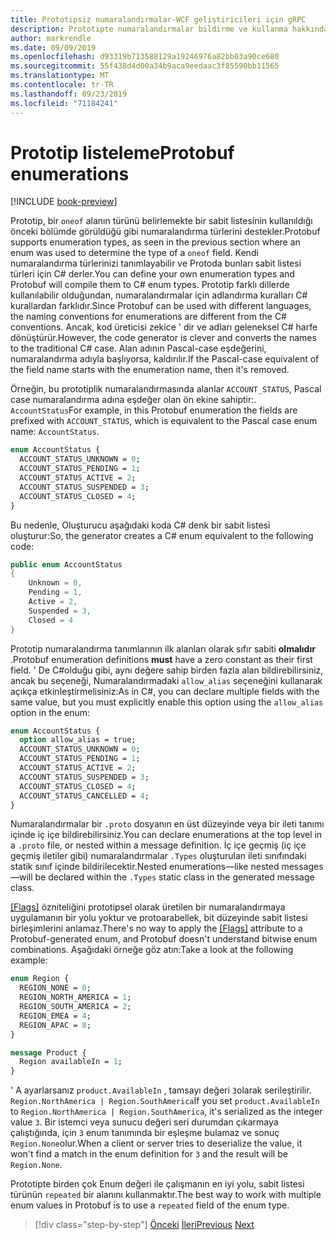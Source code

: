 ```yaml
---
title: Prototipsiz numaralandırmalar-WCF geliştiricileri için gRPC
description: Prototipte numaralandırmalar bildirme ve kullanma hakkında bilgi edinin.
author: markrendle
ms.date: 09/09/2019
ms.openlocfilehash: d93319b713588129a19246976a82bb03a90ce680
ms.sourcegitcommit: 55f438d4d00a34b9aca9eedaac3f85590bb11565
ms.translationtype: MT
ms.contentlocale: tr-TR
ms.lasthandoff: 09/23/2019
ms.locfileid: "71184241"
---
```

# <a name="protobuf-enumerations"></a><span data-ttu-id="49163-103">Prototip listeleme</span><span class="sxs-lookup"><span data-stu-id="49163-103">Protobuf enumerations</span></span>

[!INCLUDE [book-preview](../../../includes/book-preview.md)]

<span data-ttu-id="49163-104">Prototip, bir `oneof` alanın türünü belirlemekte bir sabit listesinin kullanıldığı önceki bölümde görüldüğü gibi numaralandırma türlerini destekler.</span><span class="sxs-lookup"><span data-stu-id="49163-104">Protobuf supports enumeration types, as seen in the previous section where an enum was used to determine the type of a `oneof` field.</span></span> <span data-ttu-id="49163-105">Kendi numaralandırma türlerinizi tanımlayabilir ve Protoda bunları sabit listesi türleri için C# derler.</span><span class="sxs-lookup"><span data-stu-id="49163-105">You can define your own enumeration types and Protobuf will compile them to C# enum types.</span></span> <span data-ttu-id="49163-106">Prototip farklı dillerde kullanılabilir olduğundan, numaralandırmalar için adlandırma kuralları C# kurallardan farklıdır.</span><span class="sxs-lookup"><span data-stu-id="49163-106">Since Protobuf can be used with different languages, the naming conventions for enumerations are different from the C# conventions.</span></span> <span data-ttu-id="49163-107">Ancak, kod üreticisi zekice ' dir ve adları geleneksel C# harfe dönüştürür.</span><span class="sxs-lookup"><span data-stu-id="49163-107">However, the code generator is clever and converts the names to the traditional C# case.</span></span> <span data-ttu-id="49163-108">Alan adının Pascal-case eşdeğerini, numaralandırma adıyla başlıyorsa, kaldırılır.</span><span class="sxs-lookup"><span data-stu-id="49163-108">If the Pascal-case equivalent of the field name starts with the enumeration name, then it's removed.</span></span>

<span data-ttu-id="49163-109">Örneğin, bu prototiplik numaralandırmasında alanlar `ACCOUNT_STATUS`, Pascal case numaralandırma adına eşdeğer olan ön ekine sahiptir:. `AccountStatus`</span><span class="sxs-lookup"><span data-stu-id="49163-109">For example, in this Protobuf enumeration the fields are prefixed with `ACCOUNT_STATUS`, which is equivalent to the Pascal case enum name: `AccountStatus`.</span></span>

```protobuf
enum AccountStatus {
  ACCOUNT_STATUS_UNKNOWN = 0;
  ACCOUNT_STATUS_PENDING = 1;
  ACCOUNT_STATUS_ACTIVE = 2;
  ACCOUNT_STATUS_SUSPENDED = 3;
  ACCOUNT_STATUS_CLOSED = 4;
}
```

<span data-ttu-id="49163-110">Bu nedenle, Oluşturucu aşağıdaki koda C# denk bir sabit listesi oluşturur:</span><span class="sxs-lookup"><span data-stu-id="49163-110">So, the generator creates a C# enum equivalent to the following code:</span></span>

```csharp
public enum AccountStatus
{
    Unknown = 0,
    Pending = 1,
    Active = 2,
    Suspended = 3,
    Closed = 4
}
```

<span data-ttu-id="49163-111">Prototip numaralandırma tanımlarının ilk alanları olarak sıfır sabiti **olmalıdır** .</span><span class="sxs-lookup"><span data-stu-id="49163-111">Protobuf enumeration definitions **must** have a zero constant as their first field.</span></span> <span data-ttu-id="49163-112">' De C#olduğu gibi, aynı değere sahip birden fazla alan bildirebilirsiniz, ancak bu seçeneği, Numaralandırmadaki `allow_alias` seçeneğini kullanarak açıkça etkinleştirmelisiniz:</span><span class="sxs-lookup"><span data-stu-id="49163-112">As in C#, you can declare multiple fields with the same value, but you must explicitly enable this option using the `allow_alias` option in the enum:</span></span>

```protobuf
enum AccountStatus {
  option allow_alias = true;
  ACCOUNT_STATUS_UNKNOWN = 0;
  ACCOUNT_STATUS_PENDING = 1;
  ACCOUNT_STATUS_ACTIVE = 2;
  ACCOUNT_STATUS_SUSPENDED = 3;
  ACCOUNT_STATUS_CLOSED = 4;
  ACCOUNT_STATUS_CANCELLED = 4;
}
```

<span data-ttu-id="49163-113">Numaralandırmalar bir `.proto` dosyanın en üst düzeyinde veya bir ileti tanımı içinde iç içe bildirebilirsiniz.</span><span class="sxs-lookup"><span data-stu-id="49163-113">You can declare enumerations at the top level in a `.proto` file, or nested within a message definition.</span></span> <span data-ttu-id="49163-114">İç içe geçmiş (iç içe geçmiş iletiler gibi) numaralandırmalar `.Types` oluşturulan ileti sınıfındaki statik sınıf içinde bildirilecektir.</span><span class="sxs-lookup"><span data-stu-id="49163-114">Nested enumerations—like nested messages—will be declared within the `.Types` static class in the generated message class.</span></span>

<span data-ttu-id="49163-115">[[Flags]](xref:System.FlagsAttribute) özniteliğini prototipsel olarak üretilen bir numaralandırmaya uygulamanın bir yolu yoktur ve protoarabellek, bit düzeyinde sabit listesi birleşimlerini anlamaz.</span><span class="sxs-lookup"><span data-stu-id="49163-115">There's no way to apply the [[Flags]](xref:System.FlagsAttribute) attribute to a Protobuf-generated enum, and Protobuf doesn't understand bitwise enum combinations.</span></span> <span data-ttu-id="49163-116">Aşağıdaki örneğe göz atın:</span><span class="sxs-lookup"><span data-stu-id="49163-116">Take a look at the following example:</span></span>

```protobuf
enum Region {
  REGION_NONE = 0;
  REGION_NORTH_AMERICA = 1;
  REGION_SOUTH_AMERICA = 2;
  REGION_EMEA = 4;
  REGION_APAC = 8;
}

message Product {
  Region availableIn = 1;
}
```

<span data-ttu-id="49163-117">' A ayarlarsanız `product.AvailableIn` , tamsayı değeri `3`olarak serileştirilir. `Region.NorthAmerica | Region.SouthAmerica`</span><span class="sxs-lookup"><span data-stu-id="49163-117">If you set `product.AvailableIn` to `Region.NorthAmerica | Region.SouthAmerica`, it's serialized as the integer value `3`.</span></span> <span data-ttu-id="49163-118">Bir istemci veya sunucu değeri seri durumdan çıkarmaya çalıştığında, için `3` enum tanımında bir eşleşme bulamaz ve sonuç `Region.None`olur.</span><span class="sxs-lookup"><span data-stu-id="49163-118">When a client or server tries to deserialize the value, it won't find a match in the enum definition for `3` and the result will be `Region.None`.</span></span>

<span data-ttu-id="49163-119">Prototipte birden çok Enum değeri ile çalışmanın en iyi yolu, sabit listesi türünün `repeated` bir alanını kullanmaktır.</span><span class="sxs-lookup"><span data-stu-id="49163-119">The best way to work with multiple enum values in Protobuf is to use a `repeated` field of the enum type.</span></span>

>[!div class="step-by-step"]
><span data-ttu-id="49163-120">[Önceki](protobuf-any-oneof.md)
>[İleri](protobuf-maps.md)</span><span class="sxs-lookup"><span data-stu-id="49163-120">[Previous](protobuf-any-oneof.md)
[Next](protobuf-maps.md)</span></span>
